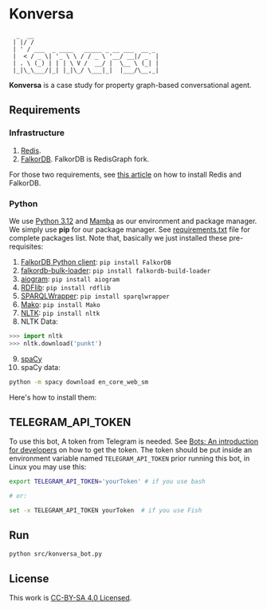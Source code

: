 # Konversa

```
  _  __                                   
 | |/ /                                   
 | ' / ___  _ ____   _____ _ __ ___  __ _ 
 |  < / _ \| '_ \ \ / / _ \ '__/ __|/ _` |
 | . \ (_) | | | \ V /  __/ |  \__ \ (_| |
 |_|\_\___/|_| |_|\_/ \___|_|  |___/\__,_|
```

**Konversa** is a case study for property graph-based conversational agent.

## Requirements

### Infrastructure

1. [Redis](https://redis.io).
2. [FalkorDB](https://www.falkordb.com). FalkorDB is RedisGraph fork.

For those two requirements, see [this article](https://zimeracorp.com/posts/18/) on how to install Redis and FalkorDB.

### Python

We use [Python 3.12](https://www.python.org) and [Mamba](https://github.com/mamba-org/mamba) as our environment and package manager. We simply use **pip** for our package manager. See [requirements.txt](requirements.txt) file for complete packages list. Note that, basically we just installed these pre-requisites:

1. [FalkorDB Python client](https://github.com/falkorDB/falkordb-py): `pip install FalkorDB`
2. [falkordb-bulk-loader](https://pypi.org/project/falkordb-bulk-loader/): `pip install falkordb-build-loader`
3. [aiogram](https://aiogram.dev/): `pip install aiogram`
4. [RDFlib](https://rdflib.dev/): `pip install rdflib`
5. [SPARQLWrapper](https://github.com/RDFLib/sparqlwrapper): `pip install sparqlwrapper`
6. [Mako](https://www.makotemplates.org/): `pip install Mako`
7. [NLTK](https://nltk.org): `pip install nltk`
8. NLTK Data:

```python
>>> import nltk
>>> nltk.download('punkt')
```

9. [spaCy](https://spacy.io)
10. spaCy data:

```bash
python -m spacy download en_core_web_sm
```

Here's how to install them:

## TELEGRAM_API_TOKEN

To use this bot, A token from Telegram is needed. See [Bots: An introduction for developers](https://core.telegram.org/bots) on how to get the token. The token should be put inside an environment variable named `TELEGRAM_API_TOKEN` prior running this bot, in Linux you may use this:

```bash
export TELEGRAM_API_TOKEN='yourToken' # if you use bash

# or:

set -x TELEGRAM_API_TOKEN yourToken  # if you use Fish
```

## Run

```bash
python src/konversa_bot.py
```

## License

This work is [CC-BY-SA 4.0 Licensed](https://creativecommons.org/licenses/by-sa/4.0/).
